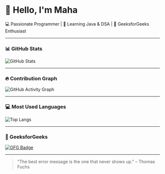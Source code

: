 # 👋 Hello, I'm Maha

💻 Passionate Programmer | 🌱 Learning Java & DSA | 🚀 GeeksforGeeks Enthusiast

---

### 📊 GitHub Stats

![GitHub Stats](https://github-readme-stats.vercel.app/api?username=Maha561&show_icons=true&theme=tokyonight)

---

### 🔥 Contribution Graph

![GitHub Activity Graph](https://github-readme-activity-graph.cyclic.app/graph?username=Maha561&theme=react-dark)

---

### 💻 Most Used Languages

![Top Langs](https://github-readme-stats.vercel.app/api/top-langs/?username=Maha561&layout=compact&theme=tokyonight)

---

### 🧠 GeeksforGeeks

[![GFG Badge](https://img.shields.io/badge/GeeksforGeeks-Visit%20Profile-green?style=for-the-badge&logo=geeksforgeeks)](https://auth.geeksforgeeks.org/user/YOUR_USERNAME/)

---

> "The best error message is the one that never shows up." – Thomas Fuchs
